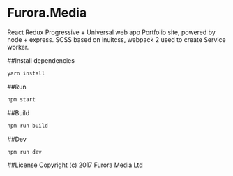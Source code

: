 # Furora.Media
React Redux Progressive + Universal web app Portfolio site, powered by node + express. SCSS based on inuitcss, webpack 2 used to create Service worker.

##Install dependencies
```js
yarn install 
```

##Run
```js
npm start
```

##Build
```js
npm run build
```

##Dev
```js
npm run dev
```

##License
Copyright (c) 2017 Furora Media Ltd
